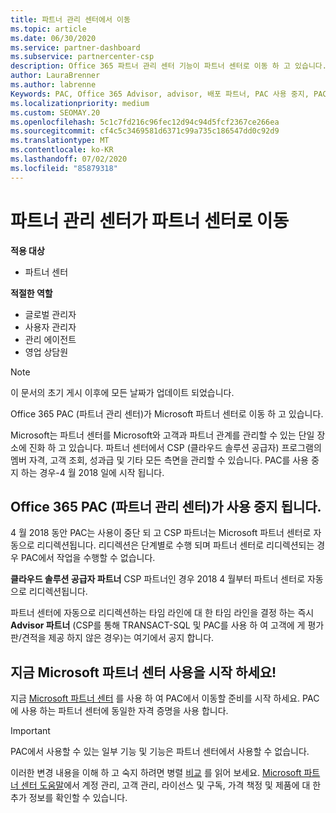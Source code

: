 ```yaml
---
title: 파트너 관리 센터에서 이동
ms.topic: article
ms.date: 06/30/2020
ms.service: partner-dashboard
ms.subservice: partnercenter-csp
description: Office 365 파트너 관리 센터 기능이 파트너 센터로 이동 하 고 있습니다.
author: LauraBrenner
ms.author: labrenne
Keywords: PAC, Office 365 Advisor, advisor, 배포 파트너, PAC 사용 중지, PAC 사용 중지
ms.localizationpriority: medium
ms.custom: SEOMAY.20
ms.openlocfilehash: 5c1c7fd216c96fec12d94c94d5fcf2367ce266ea
ms.sourcegitcommit: cf4c5c3469581d6371c99a735c186547dd0c92d9
ms.translationtype: MT
ms.contentlocale: ko-KR
ms.lasthandoff: 07/02/2020
ms.locfileid: "85879318"
---
```

# <a name="partner-admin-center-is-moving-to-the-partner-center"></a>파트너 관리 센터가 파트너 센터로 이동

**적용 대상**

- 파트너 센터

**적절한 역할**
- 글로벌 관리자
- 사용자 관리자
- 관리 에이전트
- 영업 상담원

> [!NOTE]  
> 이 문서의 초기 게시 이후에 모든 날짜가 업데이트 되었습니다.

Office 365 PAC (파트너 관리 센터)가 Microsoft 파트너 센터로 이동 하 고 있습니다.

Microsoft는 파트너 센터를 Microsoft와 고객과 파트너 관계를 관리할 수 있는 단일 장소에 진화 하 고 있습니다. 파트너 센터에서 CSP (클라우드 솔루션 공급자) 프로그램의 멤버 자격, 고객 조회, 성과급 및 기타 모든 측면을 관리할 수 있습니다. PAC를 사용 중지 하는 경우-4 월 2018 일에 시작 됩니다.

## <a name="the-office-365-partner-admin-center-pac-will-be-retired"></a>Office 365 PAC (파트너 관리 센터)가 사용 중지 됩니다.

4 월 2018 동안 PAC는 사용이 중단 되 고 CSP 파트너는 Microsoft 파트너 센터로 자동으로 리디렉션됩니다. 리디렉션은 단계별로 수행 되며 파트너 센터로 리디렉션되는 경우 PAC에서 작업을 수행할 수 없습니다. 

**클라우드 솔루션 공급자 파트너** CSP 파트너인 경우 2018 4 월부터 파트너 센터로 자동으로 리디렉션됩니다. 

파트너 센터에 자동으로 리디렉션하는 타임 라인에 대 한 타임 라인을 결정 하는 즉시 **Advisor 파트너** (CSP를 통해 TRANSACT-SQL 및 PAC를 사용 하 여 고객에 게 평가판/견적을 제공 하지 않은 경우)는 여기에서 공지 합니다. 


## <a name="start-using-the-microsoft-partner-center-now"></a>지금 Microsoft 파트너 센터 사용을 시작 하세요!

지금 [Microsoft 파트너 센터](https://partnercenter.microsoft.com/) 를 사용 하 여 PAC에서 이동할 준비를 시작 하세요.  PAC에 사용 하는 파트너 센터에 동일한 자격 증명을 사용 합니다.

> [!IMPORTANT]  
> PAC에서 사용할 수 있는 일부 기능 및 기능은 파트너 센터에서 사용할 수 없습니다.

 이러한 변경 내용을 이해 하 고 숙지 하려면 병렬 [비교](moving-from-pac-to-pc.md) 를 읽어 보세요.  [Microsoft 파트너 센터 도움말](https://docs.microsoft.com/partner-center/)에서 계정 관리, 고객 관리, 라이선스 및 구독, 가격 책정 및 제품에 대 한 추가 정보를 확인할 수 있습니다.